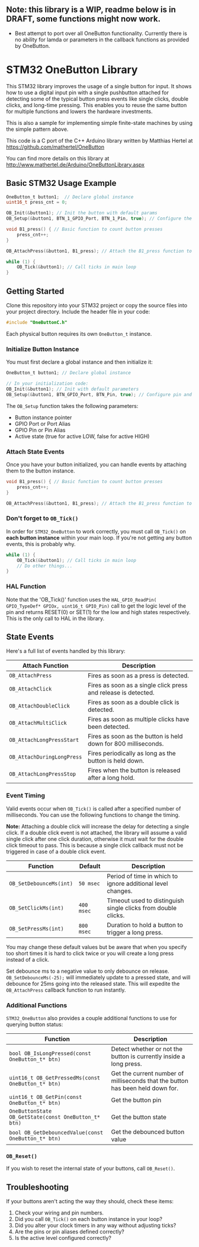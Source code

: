 ## Note: this library is a WIP, readme below is in DRAFT, some functions might now work.
- Best attempt to port over all OneButton functionality. Currently there is no ability for lamda or parameters in the callback functions as provided by OneButton.

# STM32 OneButton Library

This STM32 library improves the usage of a single button for input.
It shows how to use a digital input pin with a single pushbutton attached
for detecting some of the typical button press events like single clicks, double clicks, and long-time pressing.
This enables you to reuse the same button for multiple functions and lowers the hardware investments.

This is also a sample for implementing simple finite-state machines by using the simple pattern above.

This code is a C port of the C++ Arduino library written by Matthias Hertel at
<https://github.com/mathertel/OneButton>

You can find more details on this library at
<http://www.mathertel.de/Arduino/OneButtonLibrary.aspx>

## Basic STM32 Usage Example

```c
OneButton_t button1;  // Declare global instance
uint16_t press_cnt = 0;

OB_Init(&button1); // Init the button with default params
OB_Setup(&button1, BTN_1_GPIO_Port, BTN_1_Pin, true); // Configure the button

void B1_press() { // Basic function to count button presses
    press_cnt++;
}

OB_AttachPress(&button1, B1_press); // Attach the B1_press function to the Press action

while (1) {
    OB_Tick(&button1); // Call ticks in main loop
}
```

## Getting Started

Clone this repository into your STM32 project or copy the source files into your project directory. Include the header file in your code:

```c
#include "OneButtonC.h"
```

Each physical button requires its own `OneButton_t` instance.

### Initialize Button Instance

You must first declare a global instance and then initialize it:

```c
OneButton_t button1; // Declare global instance

// In your initialization code:
OB_Init(&button1); // Init with default parameters
OB_Setup(&button1, BTN_GPIO_Port, BTN_Pin, true); // Configure pin and active state
```

The `OB_Setup` function takes the following parameters:
- Button instance pointer
- GPIO Port or Port Alias
- GPIO Pin or Pin Alias
- Active state (true for active LOW, false for active HIGH)

### Attach State Events

Once you have your button initialized, you can handle events by attaching them to the button instance.

```c
void B1_press() { // Basic function to count button presses
    press_cnt++;
}

OB_AttachPress(&button1, B1_press); // Attach the B1_press function to the Press action
```

### Don't forget to `OB_Tick()`

In order for `STM32_OneButton` to work correctly, you must call `OB_Tick()` on __each button instance__ within your main loop. If you're not getting any button events, this is probably why.

```c
while (1) {
    OB_Tick(&button1); // Call ticks in main loop
    // Do other things...
}
```

### HAL Function

Note that the 'OB_Tick()' function uses the `HAL_GPIO_ReadPin( GPIO_TypeDef* GPIOx, uint16_t GPIO_Pin)` call to get the logic level of the pin and returns RESET(0) or SET(1) for the low and high states respectively. This is the only call to HAL in the library.

## State Events

Here's a full list of events handled by this library:

| Attach Function         | Description                                                   |
| ----------------------- | ------------------------------------------------------------- |
| `OB_AttachPress`        | Fires as soon as a press is detected.                         |
| `OB_AttachClick`        | Fires as soon as a single click press and release is detected.|
| `OB_AttachDoubleClick`  | Fires as soon as a double click is detected.                  |
| `OB_AttachMultiClick`   | Fires as soon as multiple clicks have been detected.          |
| `OB_AttachLongPressStart` | Fires as soon as the button is held down for 800 milliseconds.|
| `OB_AttachDuringLongPress` | Fires periodically as long as the button is held down.        |
| `OB_AttachLongPressStop` | Fires when the button is released after a long hold.          |

### Event Timing

Valid events occur when `OB_Tick()` is called after a specified number of milliseconds. You can use the following functions to change the timing.

__Note:__ Attaching a double click will increase the delay for detecting a single click. If a double click event is not attached, the library will assume a valid single click after one click duration, otherwise it must wait for the double click timeout to pass. This is because a single click callback must not be triggered in case of a double click event.

| Function                | Default    | Description                                                   |
| ----------------------- | ---------- | ------------------------------------------------------------- |
| `OB_SetDebounceMs(int)` | `50 msec`  | Period of time in which to ignore additional level changes.   |
| `OB_SetClickMs(int)`    | `400 msec` | Timeout used to distinguish single clicks from double clicks. |
| `OB_SetPressMs(int)`    | `800 msec` | Duration to hold a button to trigger a long press.            |

You may change these default values but be aware that when you specify too short times it is hard to click twice or you will create a long press instead of a click.

Set debounce ms to a negative value to only debounce on release. `OB_SetDebounceMs(-25);` will immediately update to a pressed state, and will debounce for 25ms going into the released state. This will expedite the `OB_AttachPress` callback function to run instantly.

### Additional Functions

`STM32_OneButton` also provides a couple additional functions to use for querying button status:

| Function                | Description                                                                    |
| ----------------------- | ------------------------------------------------------------------------------ |
| `bool OB_IsLongPressed(const OneButton_t* btn)` | Detect whether or not the button is currently inside a long press.             |
| `uint16_t OB_GetPressedMs(const OneButton_t* btn)` | Get the current number of milliseconds that the button has been held down for. |
| `uint16_t OB_GetPin(const OneButton_t* btn)` | Get the button pin                                                          |
| `OneButtonState OB_GetState(const OneButton_t* btn)` | Get the button state                                                        |
| `bool OB_GetDebouncedValue(const OneButton_t* btn)` | Get the debounced button value                                              |

### `OB_Reset()`

If you wish to reset the internal state of your buttons, call `OB_Reset()`.

## Troubleshooting

If your buttons aren't acting the way they should, check these items:

1. Check your wiring and pin numbers.
2. Did you call `OB_Tick()` on each button instance in your loop?
3. Did you alter your clock timers in any way without adjusting ticks?
4. Are the pins or pin aliases defined correctly?
5. Is the active level configured correctly?
```